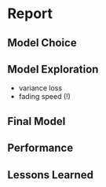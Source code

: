 # Report

## Model Choice

## Model Exploration
- variance loss
- fading speed (!)

## Final Model

## Performance

## Lessons Learned

